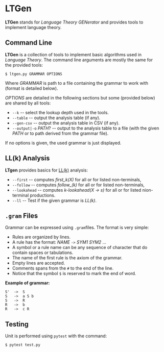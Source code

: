 # LTGen

**LTGen** stands for *Language Theory GENerator* and provides tools
to implement language theory.

## Command Line

**LTGen** is a collection of tools to implement basic algorithms used in *Language Theory*. The command line arguments are mostly the same for the provided tools:

	$ ltgen.py GRAMMAR OPTIONS

Where *GRAMMAR* is path to a file containing the grammar to work with
(format is detailed below).

*OPTIONS* are detailed in the following sections but some (provided below)
are shared by all tools:
  * `--k` -- select the lookup depth used in the tools.
  * `--table` -- output the analysis table (if any).
  * `--gen-csv` -- output the analysis table in CSV (if any).
  * `--output|-o` *PATH*? -- output to the analysis table to a file (with the given *PATH* or to path derived from the grammar file).

If no options is given, the used grammar is just displayed.


## LL(k) Analysis

**LTgen** provides basics for [LL(k)](https://en.wikipedia.org/wiki/LL_parser) analysis:
  * `--first` -- computes *first_k(X)* for all or for listed non-terminals,
  * `--follow` -- computes *follow_(k)* for all or for listed non-terminals,
  * `--lookahead` -- computes *k-lookahead(X -> s)* for all or for listed nion-terminal productions.
  * `--ll` -- Test if the given grammar is *LL(k)*.


## `.gram` Files

Grammar can be expressed using `.gram`files. The format is very simple:
  * Rules are organized by lines.
  * A rule has the format: *NAME* `->` *SYM1* *SYM2* ...
  * A symbol or a rule name can be any sequence of character that do contain spaces or tabulations.
  * The name of the first rule is the axiom of the grammar.
  * Empty lines are accepted.
  * Comments spans from the `#` to the end of the line. 
  * Notice that the symbol `$` is reserved to mark the end of word.

**Example of grammar:**

	S'	->	S
	S	->	a S b
	S	->	R
	R	->	b
	R	->	c R


## Testing

Unit is performed using `pytest` with the command:

	$ pytest test.py
	

